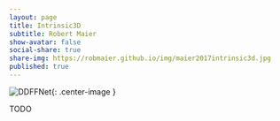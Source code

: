 ```yaml
---
layout: page
title: Intrinsic3D
subtitle: Robert Maier
show-avatar: false
social-share: true
share-img: https://robmaier.github.io/img/maier2017intrinsic3d.jpg
published: true
---
```


![DDFFNet]({{site.baseurl}}/img/ddffnet.png){: .center-image }
<br>

<div style="text-align: justify">
TODO
</div>

